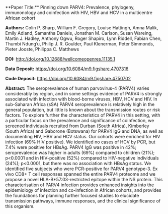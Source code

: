 <base target="_blank">
<!-- Empty link requrired to get target=_blank to work-->
<a href=""></a>
<br>
**Paper Title:** Pinning down PARV4: Prevalence, phylogeny, immunonology and coinfection with HIV, HBV and HCV in a multicentre African cohort

**Authors:** Colin P. Sharp, William F. Gregory, Louise Hattingh, Amna Malik, Emily Adland, Samantha Daniels, Jonathan M. Carlson, Susan Wareing, Martin J. Hadley, Anthony Ogwu, Roger Shapiro, Lynn Riddell, Fabian Chen, Thumbi Ndung’u, Philip J. R. Goulder, Paul Klenerman, Peter Simmonds, Pieter Jooste, Philippa C. Matthews

**DOI:** <a href="http://doi.org/10.12688/wellcomeopenres.11135.1" target="_blank">http://doi.org/10.12688/wellcomeopenres.11135.1</a>

**Data Deposit:** <a href="https://doi.org/10.6084/m9.figshare.4707316">https://doi.org/10.6084/m9.figshare.4707316</a>

**Code Deposit:** <a href="https://doi.org/10.6084/m9.figshare.4750702">https://doi.org/10.6084/m9.figshare.4750702</a>

**Abstract:** The seroprevalence of human parvovirus-4 (PARV4) varies considerably by region, and in some settings evidence of PARV4 is strongly associated with infection with blood-borne viruses, HBV, HCV and HIV. In sub-Saharan Africa (sSA) PARV4 seroprevalence is relatively high in the general population, but little is known about the transmission routes or risk factors. To explore further the characteristics of PARV4 in this setting, with a particular focus on the prevalence and significance of coinfection, we screened individuals recruited from Durban (South Africa), Kimberley (South Africa) and Gaborone (Botswana) for PARV4 IgG and DNA, as well as documenting HIV, HBV and HCV status. Our cohorts were enriched for HIV infection (69% HIV positive). We identified no cases of HCV by PCR, but 7.4% were positive for HBsAg. PARV4 IgG was positive in 42%; seroprevalence was higher in adults (69%) compared to children (21%); p<0.0001 and in HIV-positive (52%) compared to HIV-negative individuals (24%); p<0.0001, but there was no association with HBsAg status. We identified five subjects who were PCR-positive for PARV4 genotype-3. Ex vivo CD8+ T cell responses spanned the entire PARV4 proteome and we propose a novel HLA-B*57:03-restricted epitope within the NS protein. This characterisation of PARV4 infection provides enhanced insights into the epidemiology of infection and co-infection in African cohorts, and provides the foundations for planning further focused studies to elucidate transmission pathways, immune responses, and the clinical significance of this organism. 
